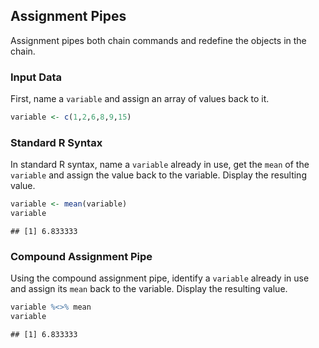 ## Assignment Pipes

Assignment pipes both chain commands and redefine the objects in the chain.

### Input Data

First, name a `variable` and assign an array of values back to it.


```r
variable <- c(1,2,6,8,9,15)
```

### Standard R Syntax

In standard R syntax, name a `variable` already in use, get the `mean` of the `variable` and assign the value back to the variable. Display the resulting value.


```r
variable <- mean(variable)
variable
```

```
## [1] 6.833333
```

### Compound Assignment Pipe

Using the compound assignment pipe, identify a `variable` already in use and assign its `mean` back to the variable. Display the resulting value.


```r
variable %<>% mean
variable
```

```
## [1] 6.833333
```
